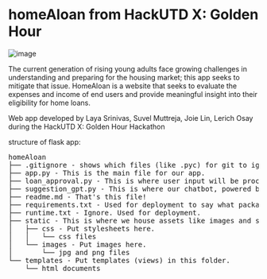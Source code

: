 # homeAloan from HackUTD X: Golden Hour
![image](https://github.com/LerichO/homeAloan/assets/86967773/62b400df-08c7-4d88-9208-990aa0fb575f)

The current generation of rising young adults face growing challenges in understanding and preparing for the housing market; this app seeks to mitigate that issue. HomeAloan is a website that seeks to evaluate the expenses and income of end users and provide meaningful insight into their eligibility for home loans.

Web app developed by Laya Srinivas, Suvel Muttreja, Joie Lin, Lerich Osay during the HackUTD X: Golden Hour Hackathon

structure of flask app:

<pre>
homeAloan
├── .gitignore - shows which files (like .pyc) for git to ignore.
├── app.py - This is the main file for our app.
├── loan_approval.py - This is where user input will be processed to determine if they are loan eligble
├── suggestion_gpt.py - This is where our chatbot, powered by GPT, will be implemented
├── readme.md - That's this file!
├── requirements.txt - Used for deployment to say what packages are needed.
├── runtime.txt - Ignore. Used for deployment.
├── static - This is where we house assets like images and stylesheets.
│   ├── css - Put stylesheets here.
│   │   └── css files
│   └── images - Put images here.
│       └── jpg and png files
└── templates - Put templates (views) in this folder.
    └── html documents
</pre>
